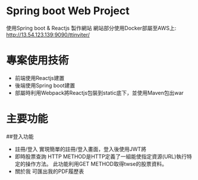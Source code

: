 # Spring boot Web Project
使用Spring boot & Reactjs 製作網站
網站部分使用Docker部屬至AWS上: http://13.54.123.139:9090/ttinviter/

# 專案使用技術
* 前端使用Reactjs建置
* 後端使用Spring boot建置
* 部屬時利用Webpack將Reactjs包裝到static底下，並使用Maven包出war


# 主要功能
##登入功能
* 註冊/登入
	實現簡單的註冊/登入畫面，登入後使用JWT將
* 即時股票查詢
	HTTP METHOD是HTTP定義了一組能使指定資源(URL)執行特定的操作方法。
	此功能利用GET METHOD取得twse的股票資料。
* 關於我
	可匯出我的PDF履歷表

